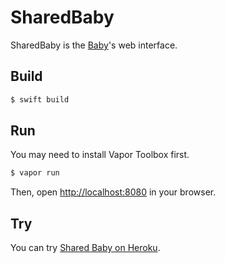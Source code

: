 # SharedBaby

SharedBaby is the [Baby](https://github.com/nixzhu/Baby)'s web interface.

## Build

``` bash
$ swift build
```

## Run

You may need to install Vapor Toolbox first.

``` bash
$ vapor run
```

Then, open [http://localhost:8080](http://localhost:8080) in your browser.

## Try

You can try [Shared Baby on Heroku](https://shared-baby.herokuapp.com).
